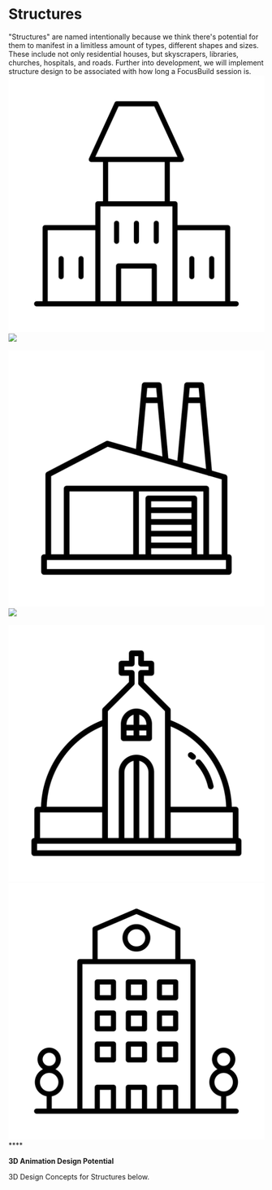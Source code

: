 # Structures

"Structures" are named intentionally because we think there's potential for them to manifest in a limitless amount of types, different shapes and sizes. These include not only residential houses, but skyscrapers, libraries, churches, hospitals, and roads. Further into development, we will implement structure design to be associated with how long a FocusBuild session is.<img src="../.gitbook/assets/noun-4267809(1).png" alt="" data-size="original">![](../.gitbook/assets/noun-3222595\(1\).png)

![](<../.gitbook/assets/noun-3222580 (1).png>)![](../.gitbook/assets/noun-3222571\(1\).png)

****![](../.gitbook/assets/noun-3222672.png)****![](../.gitbook/assets/noun-2094541.png)****

**3D Animation Design Potential**

3D Design Concepts for Structures below.&#x20;



